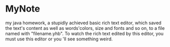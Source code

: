 # MyNote
my java homework, a stupidly achieved basic rich text editor, which saved the text's content as well as words'colors, size and fonts and so on, to a file named with "filename.yhb". To watch the rich text edited by this editor, you must use this editor or you 'll see something weird.
